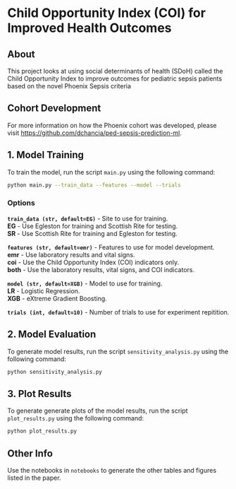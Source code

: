 # Child Opportunity Index (COI) for Improved Health Outcomes

## About
This project looks at using social determinants of health (SDoH) called the Child Opportunity Index to improve outcomes for pediatric sepsis patients based on the novel Phoenix Sepsis criteria

## Cohort Development
For more information on how the Phoenix cohort was developed, please visit https://github.com/dchancia/ped-sepsis-prediction-ml.

## 1. Model Training
To train the model, run the script `main.py` using the following command:

```bash
python main.py --train_data --features --model --trials
```
### Options
**`train_data (str, default=EG)`** - Site to use for training. \
**EG** - Use Egleston for training and Scottish Rite for testing. \
**SR** - Use Scottish Rite for training and Egleston for testing.

**`features (str, default=emr)`** - Features to use for model development. \
**emr** - Use laboratory results and vital signs. \
**coi** - Use the Child Opportunity Index (COI) indicators only. \
**both** - Use the laboratory results, vital signs, and COI indicators.

**`model (str, default=XGB)`** - Model to use for training. \
**LR** - Logistic Regression. \
**XGB** - eXtreme Gradient Boosting.

**`trials (int, default=10)`** - Number of trials to use for experiment repitition.

## 2. Model Evaluation
To generate model results, run the script `sensitivity_analysis.py` using the following command: 

```bash
python sensitivity_analysis.py
```

## 3. Plot Results
To generate generate plots of the model results, run the script `plot_results.py` using the following command: 

```bash
python plot_results.py
```

## Other Info
Use the notebooks in `notebooks` to generate the other tables and figures listed in the paper.